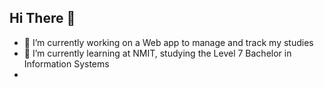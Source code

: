 ## Hi There 👋

- 🔭 I’m currently working on a Web app to manage and track my studies
- 🌱 I’m currently learning at NMIT, studying the Level 7 Bachelor in Information Systems
- 
